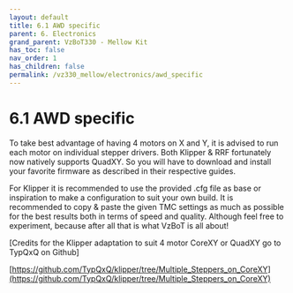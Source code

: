 ```yaml
---
layout: default
title: 6.1 AWD specific
parent: 6. Electronics
grand_parent: VzBoT330 - Mellow Kit
has_toc: false
nav_order: 1
has_children: false
permalink: /vz330_mellow/electronics/awd_specific
---
```


# 6.1 AWD specific

To take best advantage of having 4 motors on X and Y, it is advised to run each motor on individual stepper drivers. Both Klipper & RRF fortunately now natively supports QuadXY. So you will have to download and install your favorite firmware as described in their respective guides.

For Klipper it is recommended to use the provided .cfg file as base or inspiration to make a configuration to suit your own build. It is recommended to copy & paste the given TMC settings as much as possible for the best results both in terms of speed and quality. Although feel free to experiment, because after all that is what VzBoT is all about!

[Credits for the Klipper adaptation to suit 4 motor CoreXY or QuadXY go to TypQxQ on Github]

[https://github.com/TypQxQ/klipper/tree/Multiple_Steppers_on_CoreXY](https://github.com/TypQxQ/klipper/tree/Multiple_Steppers_on_CoreXY)
